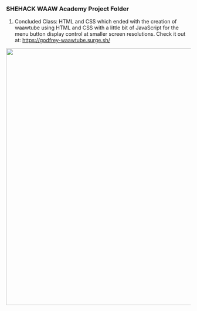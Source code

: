 ### SHEHACK WAAW Academy Project Folder

1. Concluded Class: HTML and CSS which ended with the creation of waawtube using HTML and CSS with a little bit of JavaScript for the menu button display control at smaller screen resolutions.
Check it out at: https://godfrey-waawtube.surge.sh/

<img src="https://github.com/GodfreySam/SHEHACK-WAAW/blob/main/waawtube/WAAWTube.gif" width="700">